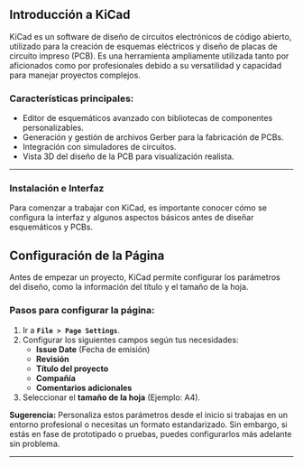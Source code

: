 ## **Introducción a KiCad**

KiCad es un software de diseño de circuitos electrónicos de código abierto, 
utilizado para la creación de esquemas eléctricos y diseño de placas de circuito 
impreso (PCB). Es una herramienta ampliamente utilizada tanto por aficionados 
como por profesionales debido a su versatilidad y capacidad para manejar 
proyectos complejos.

### Características principales:
- Editor de esquemáticos avanzado con bibliotecas de componentes personalizables.
- Generación y gestión de archivos Gerber para la fabricación de PCBs.
- Integración con simuladores de circuitos.
- Vista 3D del diseño de la PCB para visualización realista.

---

### Instalación e Interfaz

Para comenzar a trabajar con KiCad, es importante conocer cómo se configura la 
interfaz y algunos aspectos básicos antes de diseñar esquemáticos y PCBs.

## Configuración de la Página  

Antes de empezar un proyecto, KiCad permite configurar los parámetros del 
diseño, como la información del título y el tamaño de la hoja.

### Pasos para configurar la página:  
1. Ir a **`File > Page Settings`**.  
2. Configurar los siguientes campos según tus necesidades:  
   - **Issue Date** (Fecha de emisión)  
   - **Revisión**  
   - **Título del proyecto**  
   - **Compañía**  
   - **Comentarios adicionales**  
3. Seleccionar el **tamaño de la hoja** (Ejemplo: A4).  

**Sugerencia:** Personaliza estos parámetros desde el inicio si trabajas en un 
entorno profesional o necesitas un formato estandarizado. Sin embargo, si estás 
en fase de prototipado o pruebas, puedes configurarlos más adelante sin 
problema.

---
